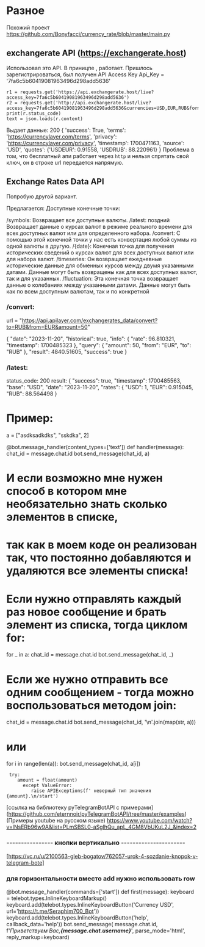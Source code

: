 #  Разное
Похожий проект https://github.com/Bonyfacci/currency_rate/blob/master/main.py


## exchangerate API  (https://exchangerate.host)
Использовал это API. В приницпе , работает.
Пришлось зарегистрироваться, был получен  API Access Key
Api_Key = '7fa6c5b60419081963496d298add5636'
```
r1 = requests.get('https://api.exchangerate.host/live?access_key=7fa6c5b60419081963496d298add5636')
r2 = requests.get('http://api.exchangerate.host/live?access_key=7fa6c5b60419081963496d298add5636&currencies=USD,EUR,RUB&format=1')
print(r.status_code)
text = json.loads(r.content)
```
Выдает данные:
200
{
    'success': True, 
    'terms': 'https://currencylayer.com/terms', 
    'privacy': 'https://currencylayer.com/privacy', 
    'timestamp': 1700471163, 
    'source': 'USD', 
    'quotes': {'USDEUR': 0.91558, 'USDRUB': 88.220961}
}
Проблема в том, что бесплатный апи работает через `http` и нельзя спрятать свой ключ, он в строке url передается напрямую.

## Exchange Rates Data API
Попробую другой вариант.

Предлагается:
Доступные конечные точки:

/symbols: Возвращает все доступные валюты.
/latest: поздний Возвращает данные о курсах валют в режиме реального времени для всех доступных валют или для определенного набора.
/convert: С помощью этой конечной точки у нас есть конвертация любой суммы из одной валюты в другую.
/{date}: Конечная точка для получения исторических сведений о курсах валют для всех доступных валют или для набора валют.
/timeseries: Он возвращает ежедневные исторические данные для обменных курсов между двумя указанными датами. Данные могут быть возвращены как для всех доступных валют, так и для указанных.
/fluctuation: Эта конечная точка возвращает данные о колебаниях между указанными датами. Данные могут быть как по всем доступным валютам, так и по конкретной


###  /convert:

url = "https://api.apilayer.com/exchangerates_data/convert?to=RUB&from=EUR&amount=50"

{
  "date": "2023-11-20",
  "historical": true,
  "info": {
    "rate": 96.810321,
    "timestamp": 1700485323
  },
  "query": {
    "amount": 50,
    "from": "EUR",
    "to": "RUB"
  },
  "result": 4840.51605,
  "success": true
}

### /latest:

status_code: 200
result:  {
    "success": true,
    "timestamp": 1700485563,
    "base": "USD",
    "date": "2023-11-20",
    "rates": {
        "USD": 1,
        "EUR": 0.915045,
        "RUB": 88.564498
    }

# Пример:
a = ["asdksadkdks", "sskdka", 2]


@bot.message_handler(content_types=['text'])
def handler(message):
    chat_id = message.chat.id
    bot.send_message(chat_id, a)

# И если возможно мне нужен способ в котором мне необязательно знать сколько элементов в списке, 
# так как в моем коде он реализован так, что постоянно добавляются и удаляются все элементы списка!
# Если нужно отправлять каждый раз новое сообщение и брать элемент из списка, тогда циклом for:
for _ in a:
    chat_id = message.chat.id
    bot.send_message(chat_id, _)

# Если же нужно отправить все одним сообщением - тогда можно воспользоваться методом join:

chat_id = message.chat.id
bot.send_message(chat_id, '\n'.join(map(str, a)))

# или
for i in range(len(a)):
    bot.send_message(chat_id, a[i])

``` убрал, не нужно
 try:
    amount = float(amount)
      except ValueError:
         raise APIExceptions(f' неверный тип значения  {amount}.\n/start')
```
[ссылка на библиотеку pyTelegramBotAPI с примерами]
(https://github.com/eternnoir/pyTelegramBotAPI/tree/master/examples)
(Примеры youtube на русском языке) https://www.youtube.com/watch?v=lNsERb96w9A&list=PLmSBSL0-aSglhQu_apL_4GM8VbUKuL2J_&index=2

### ---------------- кнопки вертикально ----------------------
[https://vc.ru/u/2100563-gleb-bogatov/762057-urok-4-sozdanie-knopok-v-telegram-bote]
###  для горизонтальности  вместо add нужно использовать row
@bot.message_handler(commands=['start'])
def first(message):
    keyboard = telebot.types.InlineKeyboardMarkup()
    keyboard.add(telebot.types.InlineKeyboardButton('Currency USD', url='https://t.me/Seraphim700_Bot'))
    keyboard.add(telebot.types.InlineKeyboardButton('help', callback_data='help'))
    bot.send_message(
        message.chat.id,
        f'<i>Приветствуем Вас,<b>{message.chat.username}</b></i>',
        parse_mode='html', reply_markup=keyboard)
